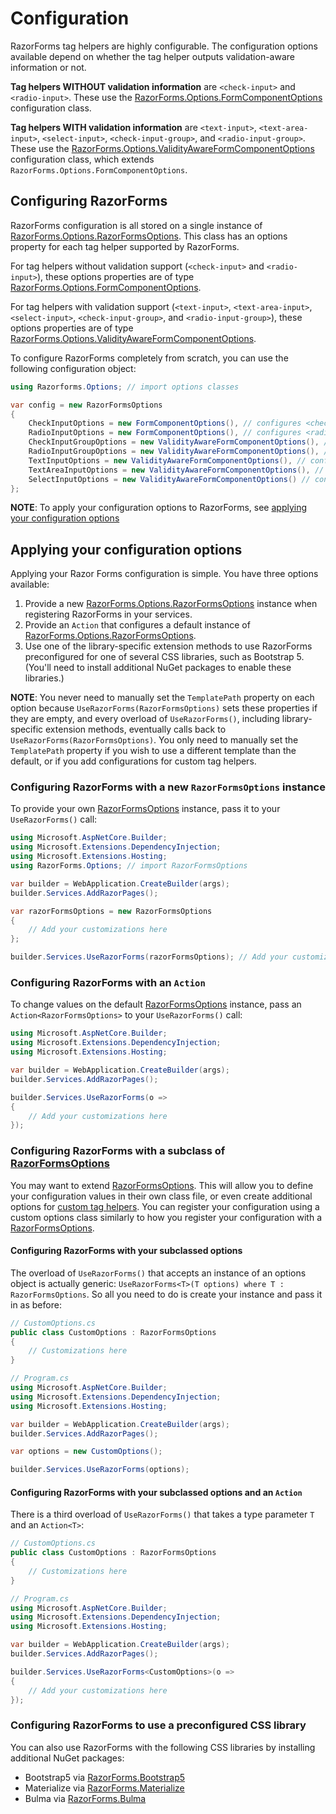 # Configuration

RazorForms tag helpers are highly configurable. The configuration options available depend on whether the tag helper outputs validation-aware information or not.

**Tag helpers WITHOUT validation information** are `<check-input>` and `<radio-input>`. These use the [RazorForms.Options.FormComponentOptions](/docs/api/FormComponentOptions) configuration class.

**Tag helpers WITH validation information** are `<text-input>`, `<text-area-input>`, `<select-input>`, `<check-input-group>`, and `<radio-input-group>`. These use the [RazorForms.Options.ValidityAwareFormComponentOptions](/docs/api/ValidityAwareFormComponentOptions) configuration class, which extends `RazorForms.Options.FormComponentOptions`.

## Configuring RazorForms

RazorForms configuration is all stored on a single instance of [RazorForms.Options.RazorFormsOptions](/docs/api/RazorFormsOptions). This class has an options property for each tag helper supported by RazorForms.

For tag helpers without validation support (`<check-input>` and `<radio-input>`), these options properties are of type [RazorForms.Options.FormComponentOptions](/docs/api/FormComponentOptions).

For tag helpers with validation support (`<text-input>`, `<text-area-input>`, `<select-input>`, `<check-input-group>`, and `<radio-input-group>`), these options properties are of type [RazorForms.Options.ValidityAwareFormComponentOptions](/docs/api/ValidityAwareFormComponentOptions).

To configure RazorForms completely from scratch, you can use the following configuration object:

```csharp
using Razorforms.Options; // import options classes

var config = new RazorFormsOptions
{
    CheckInputOptions = new FormComponentOptions(), // configures <check-input>
    RadioInputOptions = new FormComponentOptions(), // configures <radio-input>
    CheckInputGroupOptions = new ValidityAwareFormComponentOptions(), // configures <check-input-group>
    RadioInputGroupOptions = new ValidityAwareFormComponentOptions(), // configures <radio-input-group>
    TextInputOptions = new ValidityAwareFormComponentOptions(), // configures <text-input>
    TextAreaInputOptions = new ValidityAwareFormComponentOptions(), // configures <text-area-input>
    SelectInputOptions = new ValidityAwareFormComponentOptions() // configures <select-input>
};
```

**NOTE**: To apply your configuration options to RazorForms, see [applying your configuration options](#applying-your-configuration-options)

## Applying your configuration options

Applying your Razor Forms configuration is simple. You have three options available:

1. Provide a new [RazorForms.Options.RazorFormsOptions](/docs/api/RazorFormsOptions) instance when registering RazorForms in your services.
2. Provide an `Action` that configures a default instance of [RazorForms.Options.RazorFormsOptions](/docs/api/RazorFormsOptions).
3. Use one of the library-specific extension methods to use RazorForms preconfigured for one of several CSS libraries, such as Bootstrap 5. (You'll need to install additional NuGet packages to enable these libraries.)

**NOTE**: You never need to manually set the `TemplatePath` property on each option because `UseRazorForms(RazorFormsOptions)` sets these properties if they are empty, and every overload of `UseRazorForms()`, including library-specific extension methods, eventually calls back to `UseRazorForms(RazorFormsOptions)`. You only need to manually set the `TemplatePath` property if you wish to use a different template than the default, or if you add configurations for custom tag helpers.

### Configuring RazorForms with a new `RazorFormsOptions` instance

To provide your own [RazorFormsOptions](/docs/api/RazorFormsOptions) instance, pass it to your `UseRazorForms()` call:

```csharp
using Microsoft.AspNetCore.Builder;
using Microsoft.Extensions.DependencyInjection;
using Microsoft.Extensions.Hosting;
using RazorForms.Options; // import RazorFormsOptions

var builder = WebApplication.CreateBuilder(args);
builder.Services.AddRazorPages();

var razorFormsOptions = new RazorFormsOptions
{
    // Add your customizations here
};

builder.Services.UseRazorForms(razorFormsOptions); // Add your customized options to RazorForms
```

### Configuring RazorForms with an `Action`

To change values on the default [RazorFormsOptions](/docs/api/RazorFormsOptions) instance, pass an `Action<RazorFormsOptions>` to your `UseRazorForms()` call:

```csharp
using Microsoft.AspNetCore.Builder;
using Microsoft.Extensions.DependencyInjection;
using Microsoft.Extensions.Hosting;

var builder = WebApplication.CreateBuilder(args);
builder.Services.AddRazorPages();

builder.Services.UseRazorForms(o =>
{
    // Add your customizations here
});
```

### Configuring RazorForms with a subclass of [RazorFormsOptions](/docs/api/RazorFormsOptions)

You may want to extend [RazorFormsOptions](/docs/api/RazorFormsOptions). This will allow you to define your configuration values in their own class file, or even create additional options for [custom tag helpers](/docs/guides/custom-tag-helpers). You can register your configuration using a custom options class similarly to how you register your configuration with a [RazorFormsOptions](/docs/api/RazorFormsOptions).

#### Configuring RazorForms with your subclassed options

The overload of `UseRazorForms()` that accepts an instance of an options object is actually generic: `UseRazorForms<T>(T options) where T : RazorFormsOptions`. So all you need to do is create your instance and pass it in as before:

```csharp
// CustomOptions.cs
public class CustomOptions : RazorFormsOptions
{
    // Customizations here
}

// Program.cs
using Microsoft.AspNetCore.Builder;
using Microsoft.Extensions.DependencyInjection;
using Microsoft.Extensions.Hosting;

var builder = WebApplication.CreateBuilder(args);
builder.Services.AddRazorPages();

var options = new CustomOptions();

builder.Services.UseRazorForms(options);
```

#### Configuring RazorForms with your subclassed options and an `Action`

There is a third overload of `UseRazorForms()` that takes a type parameter `T` and an `Action<T>`:

```csharp
// CustomOptions.cs
public class CustomOptions : RazorFormsOptions
{
    // Customizations here
}

// Program.cs
using Microsoft.AspNetCore.Builder;
using Microsoft.Extensions.DependencyInjection;
using Microsoft.Extensions.Hosting;

var builder = WebApplication.CreateBuilder(args);
builder.Services.AddRazorPages();

builder.Services.UseRazorForms<CustomOptions>(o =>
{
    // Add your customizations here
});
```

### Configuring RazorForms to use a preconfigured CSS library

You can also use RazorForms with the following CSS libraries by installing additional NuGet packages:

- Bootstrap5 via [RazorForms.Bootstrap5](https://www.nuget.org/packages/RazorForms.Bootstrap5)
- Materialize via [RazorForms.Materialize](https://www.nuget.org/packages/RazorForms.Materialize)
- Bulma via [RazorForms.Bulma](https://www.nuget.org/packages/RazorForms.Bulma)